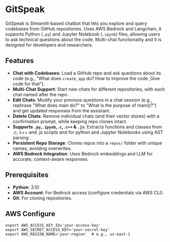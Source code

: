 # GitSpeak
GitSpeak is  Streamlit-based chatbot that lets you explore and query codebases from GitHub repositories. Uses AWS Bedrock and Langchain, it supports Python (`.py`) and Jupyter Notebook (`.ipynb`) files, allowing users to ask technical questions about the code. Multi-chat functionality and it is designed for developers and researchers.


## Features

- **Chat with Codebases**: Load a GitHub repo and ask questions about its code (e.g., "What does `create_app` do? How to Improve the code ,Give code for that").
- **Multi-Chat Support**: Start new chats for different repositories, with each chat named after the repo .
- **Edit Chats**: Modify your previous questions in a chat session (e.g., rephrase "What does main do?" to "What is the purpose of main()?") and get updated responses from the assistant.
- **Delete Chats**: Remove individual chats (and their vector stores) with a confirmation prompt, while keeping repo clones intact.
- **Supports `.py`,`.ipynb`,`.c`,`.c++` & `.js`**: Extracts functions and classes from  .c, c++ and .js scripts and for python and Jupyter Notebooks using AST parsing .
- **Persistent Repo Storage**: Clones repos into a `repos/` folder with unique names, avoiding overwrites.
- **AWS Bedrock Integration**: Uses Bedrock embeddings and LLM for accurate, context-aware responses.

## Prerequisites

- **Python**: 3.10
- **AWS Account**: For Bedrock access (configure credentials via  AWS CLI).
- **Git**: For cloning repositories.

## AWS Configure
```
export AWS_ACCESS_KEY_ID='your-access-key'
export AWS_SECRET_ACCESS_KEY='your-secret-key'
export AWS_REGION_NAME='your-region'  # e.g., us-east-1
```